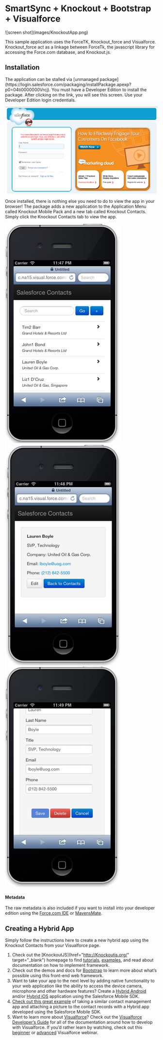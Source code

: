 <h1>SmartSync + Knockout + Bootstrap + Visualforce</h1>
![screen shot](images/KnockoutApp.png)

This sample application uses the ForceTK, Knockout_force and Visualforce. Knockout_force act as a linkage between ForceTk, the javascript library for accessing the Force.com database, and Knockout.js.


<h2>Installation</h2>
The application can be stalled via [unmanaged package](https://login.salesforce.com/packaging/installPackage.apexp?p0=04ti0000000Vrcj). You must have a Developer Edition to install the package. After clicking on the link, you will see this screen. Use your Developer Edition login credentials.

![screen shot](images/loginScreen.png)

Once installed, there is nothing else you need to do to view the app in your browser!  The package adds a new application to the Application Menu called Knockout Mobile Pack and a new tab called Knockout Contacts. Simply click the Knockout Contacts tab to view the app.


![screen shot](images/ko_vf_list.png)
![screen shot](images/ko_vf_detail.png)
![screen shot](images/ko_vf_edit.png)


#### Metadata
The raw metadata is also included if you want to install into your developer edition using the [Force.com IDE](http://wiki.developerforce.com/page/Force.com_IDE) or [MavensMate](https://github.com/joeferraro/MavensMate).
<h2>Creating a Hybrid App</h2>
Simply follow the instructions here to create a new hybrid app using the Knockout Contacts from your Visualforce page.

1. Check out the [KnockoutJS](href="http://Knockoutjs.org/" target="_blank") homepage to find [tutorials](http://docs.Knockoutjs.org/tutorial), [examples](http://builtwith.Knockoutjs.org/), and read about documentation on how to implement framework.
2. Check out the demos and docs for [Bootstrap](http://twitter.github.io/bootstrap/index.html) to learn more about what’s possible using this front-end web framework.
3. Want to take your app to the next level by adding native functionality to your web application like the ability to access the device camera, microphone and other hardware features? Create a [Hybrid Android](http://www2.developerforce.com/mobile/getting-started/android/#hybrid) and/or [Hybrid iOS](http://www2.developerforce.com/mobile/getting-started/ios/#hybrid) application using the Salesforce Mobile SDK.
4. <a href="http://wiki.developerforce.com/page/Developing_Hybrid_Apps_with_the_Salesforce_Mobile_SDK" target="_blank" onclick="s_objectID=&quot;http://wiki.developerforce.com/page/Developing_Hybrid_Apps_with_the_Salesforce_Mobile_SDK_2&quot;;return this.s_oc?this.s_oc(e):true">Check out this great example</a> of taking a similar contact management app and attaching a picture to the contact records with a Hybrid app developed using the Salesforce Mobile SDK.
5. Want to learn more about <a href="http://wiki.developerforce.com/page/An_Introduction_to_Visualforce" target="_blank" onclick="s_objectID=&quot;http://wiki.developerforce.com/page/An_Introduction_to_Visualforce_3&quot;;return this.s_oc?this.s_oc(e):true">Visualforce</a>? Check out the <a href="http://www.salesforce.com/us/developer/docs/pages/" target="_blank" onclick="s_objectID=&quot;http://www.salesforce.com/us/developer/docs/pages/_3&quot;;return this.s_oc?this.s_oc(e):true">Visualforce Developer’s Guide</a> for all of the documentation around how to develop with Visualforce. If you’d rather learn by watching, check out this <a href="http://wiki.developerforce.com/page/Webinar:_Intro_to_Visualforce_(2012-Nov)" target="_blank" onclick="s_objectID=&quot;http://wiki.developerforce.com/page/Webinar:_Intro_to_Visualforce_(2012-Nov)_3&quot;;return this.s_oc?this.s_oc(e):true">beginner</a> or <a href="http://wiki.developerforce.com/page/Webinar:_Advanced_Visualforce_(2012-Dec)" target="_blank" onclick="s_objectID=&quot;http://wiki.developerforce.com/page/Webinar:_Advanced_Visualforce_(2012-Dec)_3&quot;;return this.s_oc?this.s_oc(e):true">advanced</a> Visualforce webinar.